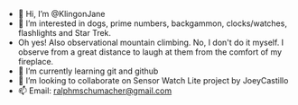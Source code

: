 - 👋 Hi, I’m @KlingonJane
- 👀 I’m interested in dogs, prime numbers, backgammon, clocks/watches, flashlights and Star Trek.
- Oh yes! Also observational mountain climbing.  No, I don't do it myself.  I observe from a great distance to laugh at them from the comfort of my fireplace.
- 🌱 I’m currently learning git and github
- 💞️ I’m looking to collaborate on Sensor Watch Lite project by JoeyCastillo
- 📫 Email: ralphmschumacher@gmail.com

<!---
KlingonJane/KlingonJane is a ✨ special ✨ repository because its `README.md` (this file) appears on your GitHub profile.
You can click the Preview link to take a look at your changes.
--->
